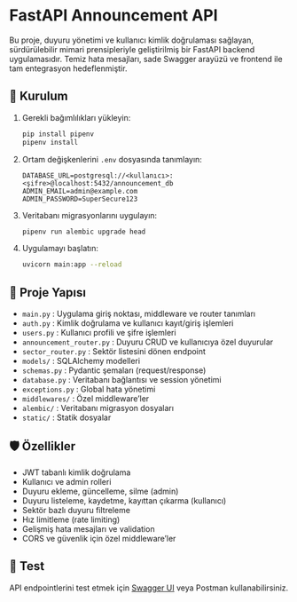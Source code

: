 # FastAPI Announcement API

Bu proje, duyuru yönetimi ve kullanıcı kimlik doğrulaması sağlayan, sürdürülebilir mimari prensipleriyle geliştirilmiş bir FastAPI backend uygulamasıdır. Temiz hata mesajları, sade Swagger arayüzü ve frontend ile tam entegrasyon hedeflenmiştir.

## 🚀 Kurulum

1. Gerekli bağımlılıkları yükleyin:
   ```bash
   pip install pipenv
   pipenv install
   ```

2. Ortam değişkenlerini `.env` dosyasında tanımlayın:
   ```
   DATABASE_URL=postgresql://<kullanıcı>:<şifre>@localhost:5432/announcement_db
   ADMIN_EMAIL=admin@example.com
   ADMIN_PASSWORD=SuperSecure123
   ```

3. Veritabanı migrasyonlarını uygulayın:
   ```bash
   pipenv run alembic upgrade head
   ```

4. Uygulamayı başlatın:
   ```bash
   uvicorn main:app --reload
   ```

## 📁 Proje Yapısı

- `main.py` : Uygulama giriş noktası, middleware ve router tanımları
- `auth.py` : Kimlik doğrulama ve kullanıcı kayıt/giriş işlemleri
- `users.py` : Kullanıcı profili ve şifre işlemleri
- `announcement_router.py` : Duyuru CRUD ve kullanıcıya özel duyurular
- `sector_router.py` : Sektör listesini dönen endpoint
- `models/` : SQLAlchemy modelleri
- `schemas.py` : Pydantic şemaları (request/response)
- `database.py` : Veritabanı bağlantısı ve session yönetimi
- `exceptions.py` : Global hata yönetimi
- `middlewares/` : Özel middleware’ler
- `alembic/` : Veritabanı migrasyon dosyaları
- `static/` : Statik dosyalar

## 🛡️ Özellikler

- JWT tabanlı kimlik doğrulama
- Kullanıcı ve admin rolleri
- Duyuru ekleme, güncelleme, silme (admin)
- Duyuru listeleme, kaydetme, kayıttan çıkarma (kullanıcı)
- Sektör bazlı duyuru filtreleme
- Hız limitleme (rate limiting)
- Gelişmiş hata mesajları ve validation
- CORS ve güvenlik için özel middleware’ler

## 🧪 Test

API endpointlerini test etmek için [Swagger UI](http://localhost:8000/docs) veya Postman kullanabilirsiniz.



